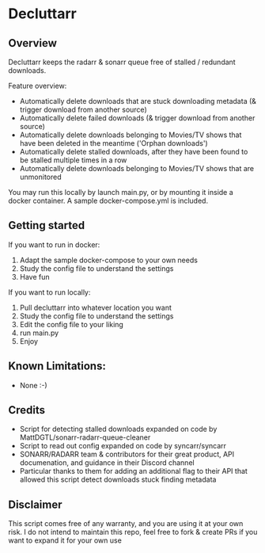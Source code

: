 # **Decluttarr**

## Overview
Decluttarr keeps the radarr & sonarr queue free of stalled / redundant downloads.

Feature overview:
- Automatically delete downloads that are stuck downloading metadata (& trigger download from another source)
- Automatically delete failed downloads (& trigger download from another source)
- Automatically delete downloads belonging to Movies/TV shows that have been deleted in the meantime ('Orphan downloads')
- Automatically delete stalled downloads, after they have been found to be stalled multiple times in a row
- Automatically delete downloads belonging to Movies/TV shows that are unmonitored

You may run this locally by launch main.py, or by mounting it inside a docker container.
A sample docker-compose.yml is included.

## Getting started
If you want to run in docker:
1) Adapt the sample docker-compose to your own needs
2) Study the config file to understand the settings
3) Have fun

If you want to run locally:
1) Pull decluttarr into whatever location you want
2) Study the config file to understand the settings
3) Edit the config file to your liking
4) run main.py
5) Enjoy

## Known Limitations:
- None :-)

## Credits
- Script for detecting stalled downloads expanded on code by MattDGTL/sonarr-radarr-queue-cleaner
- Script to read out config expanded on code by syncarr/syncarr 
- SONARR/RADARR team & contributors for their great product, API documenation, and guidance in their Discord channel
- Particular thanks to them for adding an additional flag to their API that allowed this script detect downloads stuck finding metadata

## Disclaimer
This script comes free of any warranty, and you are using it at your own risk.
I do not intend to maintain this repo, feel free to fork & create PRs if you want to expand it for your own use 
